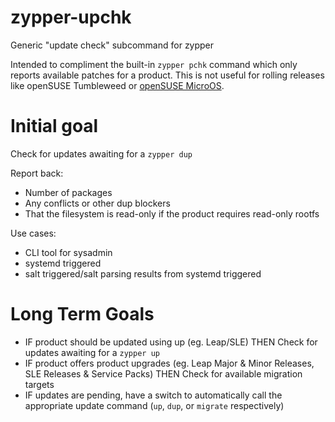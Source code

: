 # zypper-upchk
Generic "update check" subcommand for zypper

Intended to compliment the built-in `zypper pchk` command which only reports available patches for a product.
This is not useful for rolling releases like openSUSE Tumbleweed or [openSUSE MicroOS](http://en.opensuse.org/Kubic:MicroOS).

# Initial goal

Check for updates awaiting for a `zypper dup`

Report back:
* Number of packages
* Any conflicts or other dup blockers
* That the filesystem is read-only if the product requires read-only rootfs

Use cases:
* CLI tool for sysadmin
* systemd triggered
* salt triggered/salt parsing results from systemd triggered

# Long Term Goals

* IF product should be updated using up (eg. Leap/SLE) THEN Check for updates awaiting for a `zypper up`
* IF product offers product upgrades (eg. Leap Major & Minor Releases, SLE Releases & Service Packs) THEN Check for available migration targets
* IF updates are pending, have a switch to automatically call the appropriate update command (`up`, `dup`, or `migrate` respectively)
